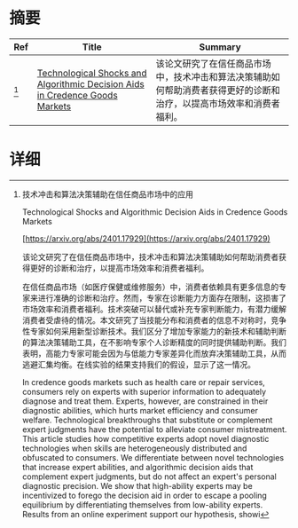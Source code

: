 # 摘要

| Ref | Title | Summary |
| --- | --- | --- |
| [^1] | [Technological Shocks and Algorithmic Decision Aids in Credence Goods Markets](https://arxiv.org/abs/2401.17929) | 该论文研究了在信任商品市场中，技术冲击和算法决策辅助如何帮助消费者获得更好的诊断和治疗，以提高市场效率和消费者福利。 |

# 详细

[^1]: 技术冲击和算法决策辅助在信任商品市场中的应用

    Technological Shocks and Algorithmic Decision Aids in Credence Goods Markets

    [https://arxiv.org/abs/2401.17929](https://arxiv.org/abs/2401.17929)

    该论文研究了在信任商品市场中，技术冲击和算法决策辅助如何帮助消费者获得更好的诊断和治疗，以提高市场效率和消费者福利。

    

    在信任商品市场（如医疗保健或维修服务）中，消费者依赖具有更多信息的专家来进行准确的诊断和治疗。然而，专家在诊断能力方面存在限制，这损害了市场效率和消费者福利。技术突破可以替代或补充专家判断能力，有潜力缓解消费者受虐待的情况。本文研究了当技能分布和消费者的信息不对称时，竞争性专家如何采用新型诊断技术。我们区分了增加专家能力的新技术和辅助判断的算法决策辅助工具，在不影响专家个人诊断精度的同时提供辅助判断。我们表明，高能力专家可能会因为与低能力专家差异化而放弃决策辅助工具，从而逃避汇集均衡。在线实验的结果支持我们的假设，显示了这一情况。

    In credence goods markets such as health care or repair services, consumers rely on experts with superior information to adequately diagnose and treat them. Experts, however, are constrained in their diagnostic abilities, which hurts market efficiency and consumer welfare. Technological breakthroughs that substitute or complement expert judgments have the potential to alleviate consumer mistreatment. This article studies how competitive experts adopt novel diagnostic technologies when skills are heterogeneously distributed and obfuscated to consumers. We differentiate between novel technologies that increase expert abilities, and algorithmic decision aids that complement expert judgments, but do not affect an expert's personal diagnostic precision. We show that high-ability experts may be incentivized to forego the decision aid in order to escape a pooling equilibrium by differentiating themselves from low-ability experts. Results from an online experiment support our hypothesis, showi
    

